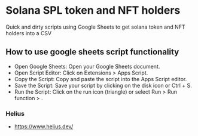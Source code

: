 # Solana SPL token and NFT holders
Quick and dirty scripts using Google Sheets to get solana token and NFT holders into a CSV

## How to use google sheets script functionality

- Open Google Sheets: Open your Google Sheets document.
- Open Script Editor: Click on Extensions > Apps Script.
- Copy the Script: Copy and paste the script into the Apps Script editor.
- Save the Script: Save your script by clicking on the disk icon or Ctrl + S.
- Run the Script: Click on the run icon (triangle) or select Run > Run function > <scriptname>.

### Helius

- https://www.helius.dev/
